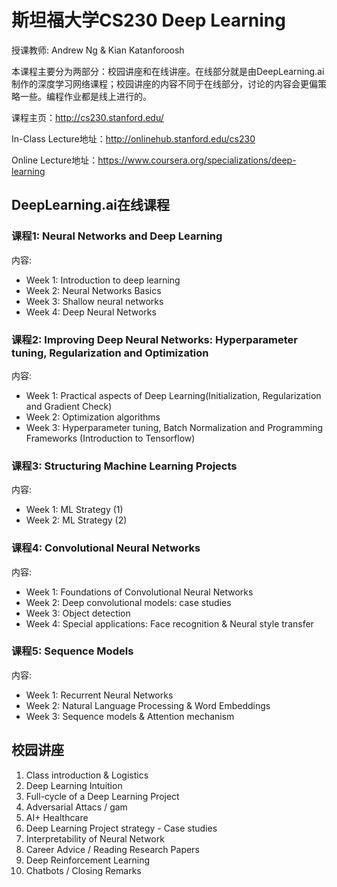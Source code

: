 # 斯坦福大学CS230 Deep Learning

授课教师: Andrew Ng & Kian Katanforoosh

本课程主要分为两部分：校园讲座和在线讲座。在线部分就是由DeepLearning.ai制作的深度学习网络课程；校园讲座的内容不同于在线部分，讨论的内容会更偏策略一些。编程作业都是线上进行的。

课程主页：http://cs230.stanford.edu/

In-Class Lecture地址：http://onlinehub.stanford.edu/cs230

Online Lecture地址：https://www.coursera.org/specializations/deep-learning


## DeepLearning.ai在线课程
### 课程1: Neural Networks and Deep Learning
内容:
- Week 1: Introduction to deep learning
- Week 2: Neural Networks Basics
- Week 3: Shallow neural networks
- Week 4: Deep Neural Networks

### 课程2: Improving Deep Neural Networks: Hyperparameter tuning, Regularization and Optimization
内容:
- Week 1: Practical aspects of Deep Learning(Initialization, Regularization and Gradient Check)
- Week 2: Optimization algorithms
- Week 3: Hyperparameter tuning, Batch Normalization and Programming Frameworks (Introduction to Tensorflow)

### 课程3: Structuring Machine Learning Projects
内容:
- Week 1: ML Strategy (1)
- Week 2: ML Strategy (2)

### 课程4: Convolutional Neural Networks
内容:
- Week 1: Foundations of Convolutional Neural Networks
- Week 2: Deep convolutional models: case studies
- Week 3: Object detection
- Week 4: Special applications: Face recognition & Neural style transfer

### 课程5: Sequence Models
内容:
- Week 1: Recurrent Neural Networks
- Week 2: Natural Language Processing & Word Embeddings
- Week 3: Sequence models & Attention mechanism

## 校园讲座
1. Class introduction & Logistics
2. Deep Learning Intuition
3. Full-cycle of a Deep Learning Project
4. Adversarial Attacs / gam
5. AI+ Healthcare
6. Deep Learning Project strategy - Case studies
7. Interpretability of Neural Network
8. Career Advice / Reading Research Papers
9. Deep Reinforcement Learning
10. Chatbots / Closing Remarks
